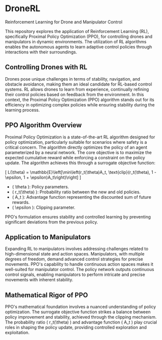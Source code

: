 # DroneRL
Reinforcement Learning for Drone and Manipulator Control

This repository explores the application of Reinforcement Learning (RL), specifically Proximal Policy Optimization (PPO), for controlling drones and manipulators in dynamic environments. The utilization of RL algorithms enables the autonomous agents to learn adaptive control policies through interactions with their surroundings.

## Controlling Drones with RL

Drones pose unique challenges in terms of stability, navigation, and obstacle avoidance, making them an ideal candidate for RL-based control systems. RL allows drones to learn from experience, continually refining their control policies based on feedback from the environment. In this context, the Proximal Policy Optimization (PPO) algorithm stands out for its efficiency in optimizing complex policies while ensuring stability during the learning process.

## PPO Algorithm Overview

Proximal Policy Optimization is a state-of-the-art RL algorithm designed for policy optimization, particularly suitable for scenarios where safety is a critical concern. The algorithm directly optimizes the policy of an agent parameterized by a neural network. The core objective is to maximize the expected cumulative reward while enforcing a constraint on the policy update. The algorithm achieves this through a surrogate objective function:

\[ L(\theta) = \mathbb{E}\left[\min\left(r_t(\theta)A_t, \text{clip}(r_t(\theta), 1 - \epsilon, 1 + \epsilon)A_t\right)\right] \]

- \( \theta \): Policy parameters.
- \( r_t(\theta) \): Probability ratio between the new and old policies.
- \( A_t \): Advantage function representing the discounted sum of future rewards.
- \( \epsilon \): Clipping parameter.

PPO's formulation ensures stability and controlled learning by preventing significant deviations from the previous policy.

## Application to Manipulators

Expanding RL to manipulators involves addressing challenges related to high-dimensional state and action spaces. Manipulators, with multiple degrees of freedom, demand advanced control strategies for precise movements. PPO's capability to handle continuous action spaces makes it well-suited for manipulator control. The policy network outputs continuous control signals, enabling manipulators to perform intricate and precise movements with inherent stability.

## Mathematical Rigor of PPO

PPO's mathematical foundation involves a nuanced understanding of policy optimization. The surrogate objective function strikes a balance between policy improvement and stability, achieved through the clipping mechanism. The probability ratio \( r_t(\theta) \) and advantage function \( A_t \) play crucial roles in shaping the policy update, providing controlled exploration and exploitation.
